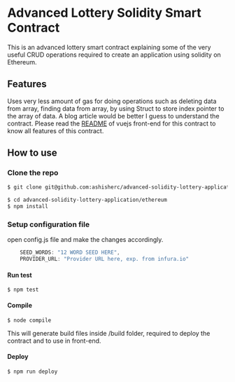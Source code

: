 #   Advanced Lottery Solidity Smart Contract

This is an advanced lottery smart contract explaining some of the very useful CRUD operations required to create an application using solidity on Ethereum.

## Features

Uses very less amount of gas for doing operations such as deleting data from array, finding data from array, by using Struct to store index pointer to the array of data. A blog article would be better I guess to understand the contract. Please read the [README](https://github.com/ashisherc/advanced-solidity-lottery-application/tree/master/vuejs-frontend) of vuejs front-end for this contract to know all features of this contract.

## How to use

### Clone the repo

``` sh
$ git clone git@github.com:ashisherc/advanced-solidity-lottery-application.git

$ cd advanced-solidity-lottery-application/ethereum
$ npm install
```
### Setup configuration file

open config.js file and make the changes accordingly.
```js
    SEED_WORDS: "12 WORD SEED HERE",
    PROVIDER_URL: "Provider URL here, exp. from infura.io"
```

#### Run test

```$ npm test```

#### Compile

```$ node compile```

This will generate build files inside /build folder, required to deploy the contract and to use in front-end.

#### Deploy
```$ npm run deploy```

